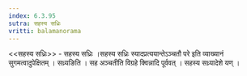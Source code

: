 ```yaml
---
index: 6.3.95
sutra: सहस्य सध्रिः
vritti: balamanorama
---
```


<<सहस्य सध्रिः>> - सहस्य सध्रिः ।सहस्य सध्रिः स्यादप्रत्ययान्तेऽञ्चतौ परे इति व्याख्यानं सुगमत्वादुपेक्षितम् । सध्र्यङिति । सह अञ्चतीति विग्रहे क्विन्नादि पूर्ववत् । सहस्य सध्र्यादेशे यण् ।